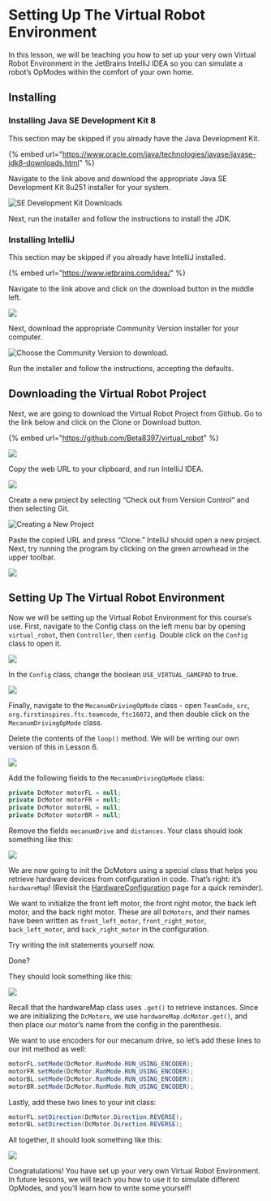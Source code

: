 # Setting Up The Virtual Robot Environment

In this lesson, we will be teaching you how to set up your very own Virtual Robot Environment in the JetBrains IntelliJ IDEA so you can simulate a robot’s OpModes within the comfort of your own home.

## Installing

### Installing Java SE Development Kit 8
This section may be skipped if you already have the Java Development Kit.

{% embed url="https://www.oracle.com/java/technologies/javase/javase-jdk8-downloads.html" %}

Navigate to the link above and download the appropriate Java SE Development Kit 8u251 installer for your system. 

![SE Development Kit Downloads](../.gitbook/assets/se-development-kit.png)

Next, run the installer and follow the instructions to install the JDK.

### Installing IntelliJ
This section may be skipped if you already have IntelliJ installed.

{% embed url="https://www.jetbrains.com/idea/" %}

Navigate to the link above and click on the download button in the middle left.

![](../.gitbook/assets/intellij.png)

Next, download the appropriate Community Version installer for your computer.

![Choose the Community Version to download.](../.gitbook/assets/intellij-community.png)

Run the installer and follow the instructions, accepting the defaults. 

## Downloading the Virtual Robot Project

Next, we are going to download the Virtual Robot Project from Github. Go to the link below and click on the Clone or Download button.

{% embed url="https://github.com/Beta8397/virtual_robot" %}

![](../.gitbook/assets/Beta8397.png)

Copy the web URL to your clipboard, and run IntelliJ IDEA.

![](../.gitbook/assets/clone.png)

Create a new project by selecting “Check out from Version Control” and then selecting Git.

![Creating a New Project](../.gitbook/assets/new-project.png)

Paste the copied URL and press “Clone.” IntelliJ should open a new project. Next, try running the program by clicking on the green arrowhead in the upper toolbar.

![](../.gitbook/assets/toolbar.png)

## Setting Up The Virtual Robot Environment

Now we will be setting up the Virtual Robot Environment for this course’s use. First, navigate to the Config class on the left menu bar by opening `virtual_robot`, then `Controller`, then `config`. Double click on the `Config` class to open it.

![](../.gitbook/assets/navigation.png)

In the `Config` class, change the boolean `USE_VIRTUAL_GAMEPAD` to true.

![](../.gitbook/assets/config.png)

Finally, navigate to the `MecanumDrivingOpMode` class - open `TeamCode`, `src`, `org.firstinspires.ftc.teamcode`, `ftc16072`, and then double click on the `MecanumDrivingOpMode` class. 

Delete the contents of the `loop()` method. We will be writing our own version of this in Lesson 6.

![](../.gitbook/assets/mecanum1.png)

Add the following fields to the `MecanumDrivingOpMode` class:
```java
private DcMotor motorFL = null;
private DcMotor motorFR = null;
private DcMotor motorBL = null;
private DcMotor motorBR = null;
```

Remove the fields `mecanumDrive` and `distances`. Your class should look something like this:

![](../.gitbook/assets/mecanum2.png)

We are now going to init the DcMotors using a special class that helps you retrieve hardware devices from configuration in code. That’s right: it’s `hardwareMap`! (Revisit the  [HardwareConfiguration](../hardware-interaction/configuration.md) page for a quick reminder).

We want to initialize the front left motor, the front right motor, the back left motor, and the back right motor. These are all `DcMotors`, and their names have been written as `front_left_motor`, `front_right_motor`, `back_left_motor`, and `back_right_motor` in the configuration. 

Try writing the init statements yourself now.

Done?

They should look something like this:

![](../.gitbook/assets/init.png)

Recall that the hardwareMap class uses `.get()` to retrieve instances. Since we are initializing the `DcMotors`, we use `hardwareMap.dcMotor.get()`, and then place our motor’s name from the config in the parenthesis.

We want to use encoders for our mecanum drive, so let’s add these lines to our init method as well:

```java
motorFL.setMode(DcMotor.RunMode.RUN_USING_ENCODER);
motorFR.setMode(DcMotor.RunMode.RUN_USING_ENCODER);
motorBL.setMode(DcMotor.RunMode.RUN_USING_ENCODER);
motorBR.setMode(DcMotor.RunMode.RUN_USING_ENCODER);
```

Lastly, add these two lines to your init class:

```java
motorFL.setDirection(DcMotor.Direction.REVERSE);
motorBL.setDirection(DcMotor.Direction.REVERSE);
```

All together, it should look something like this:

![](../.gitbook/assets/init2.png)

Congratulations! You have set up your very own Virtual Robot Environment. In future lessons, we will teach you how to use it to simulate different OpModes, and you’ll learn how to write some yourself!